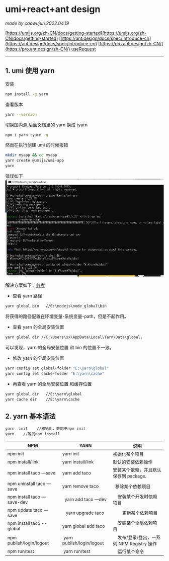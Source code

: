 # umi+react+ant design

_made by caowujun,2022.04.19_

[https://umijs.org/zh-CN/docs/getting-started](https://umijs.org/zh-CN/docs/getting-started)
[https://ant.design/docs/spec/introduce-cn](https://ant.design/docs/spec/introduce-cn)
[https://pro.ant.design/zh-CN/](https://pro.ant.design/zh-CN/)
[useRequest](https://zhuanlan.zhihu.com/p/106796295)

---

## 1. umi 使用 yarn

安装

```bash
npm install -g yarn
```

查看版本

```bash
yarn --version
```

切换国内源,后面文档里的 yarn 换成 tyarn

```bash
npm i yarn tyarn -g
```

然而在执行创建 umi 的时候报错

```bash
mkdir myapp && cd myapp
yarn create @umijs/umi-app
yarn
```

错误如下
![create umiapp](images/yarn/1.png)

解决方案如下：[参考](https://blog.csdn.net/Jsy_997/article/details/121614243)

- 查看 yarn 路径

```bash
yarn global bin   //E:\nodejs\node_global\bin
```

将获得的路径配置在环境变量-系统变量-path，但是不起作用。

- 查看 yarn 的全局安装位置

```bash
yarn global dir //C:\Users\xx\AppData\Local\Yarn\Data\global.
```

可以发现，yarn 的全局安装位置 和 bin 的位置不一致。

- 修改 yarn 的全局安装位置

```bash
yarn config set global-folder "E:\yarn\global"
yarn config set cache-folder "E:\yarn\cache"
```

- 再查看 yarn 的全局安装位置 和缓存位置

```bash
yarn global dir   //E:\yarn\global
yarn cache dir    //E:\yarn\cache
```

## 2. yarn 基本语法

```bash
yarn  init    //初始化，等同于npm init
yarn    //等同npm install
```

| NPM                           | YARN                       | 说明                                         |
| ----------------------------- | -------------------------- | -------------------------------------------- |
| npm init                      | yarn init                  | 初始化某个项目                               |
| npm install/link              | yarn install/link          | 默认的安装依赖操作                           |
| npm install taco —save        | yarn add taco              | 安装某个依赖，并且默认保存到 package.        |
| npm uninstall taco —save      | yarn remove taco           |   移除某个依赖项目                           |
| npm install taco —save-dev    |   yarn add taco —dev       |     安装某个开发时依赖项目                   |
| npm update taco —save         |    yarn upgrade taco       |         更新某个依赖项目                     |
| npm install taco --global     | yarn global add taco       |     安装某个全局依赖项目                     |
| npm publish/login/logout      |  yarn publish/login/logout |     发布/登录/登出，一系列 NPM Registry 操作 |
| npm run/test                  |  yarn run/test             |     运行某个命令                             |
